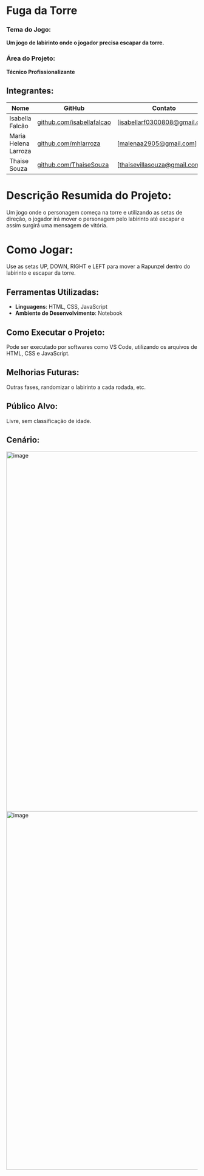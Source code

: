# Fuga da Torre

### Tema do Jogo:
**Um jogo de labirinto onde o jogador precisa escapar da torre.**

### Área do Projeto:
**Técnico Profissionalizante**

## Integrantes:
| Nome                 | GitHub                                                            | Contato                     |
|----------------------|-------------------------------------------------------------------|-----------------------------|
| Isabella Falcão      |[github.com/isabellafalcao](https://github.com/isabellafalcao)     |[isabellarf0300808@gmail.com]|
| Maria Helena Larroza |[github.com/mhlarroza](https://github.com/mhlarroza)               |[malenaa2905@gmail.com]      |
| Thaise Souza         |[github.com/ThaiseSouza](https://github.com/ThaiseSouza)           |[thaisevillasouza@gmail.com] |

# Descrição Resumida do Projeto:
Um jogo onde o personagem começa na torre e utilizando as setas de direção, o jogador irá mover o personagem pelo labirinto até escapar e assim surgirá uma mensagem de vitória.

# Como Jogar:
Use as setas UP, DOWN, RIGHT e LEFT para mover a Rapunzel dentro do labirinto e escapar da torre.

## Ferramentas Utilizadas:
- **Linguagens**: HTML, CSS, JavaScript
- **Ambiente de Desenvolvimento**: Notebook

## Como Executar o Projeto:
Pode ser executado por softwares como VS Code, utilizando os arquivos de HTML, CSS e JavaScript.

## Melhorias Futuras:
Outras fases, randomizar o labirinto a cada rodada, etc.

## Público Alvo:
Livre, sem classificação de idade.

## Cenário:
<img width="947" alt="image" src="https://github.com/user-attachments/assets/d0dab293-c600-43d0-b92d-ac60ab6f49ca" />
<img width="944" alt="image" src="https://github.com/user-attachments/assets/aae45519-7efd-4c68-9076-826fc727c20a" />
